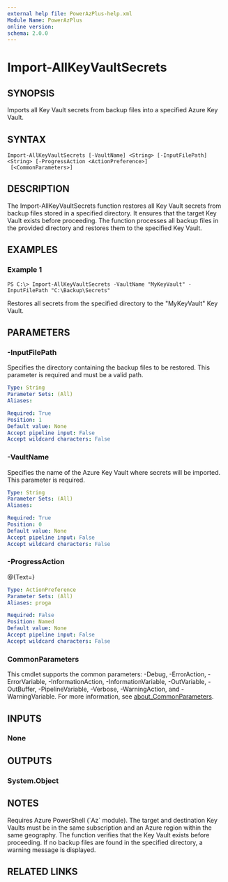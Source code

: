```yaml
---
external help file: PowerAzPlus-help.xml
Module Name: PowerAzPlus
online version:
schema: 2.0.0
---
```


# Import-AllKeyVaultSecrets

## SYNOPSIS
Imports all Key Vault secrets from backup files into a specified Azure Key Vault.

## SYNTAX

```
Import-AllKeyVaultSecrets [-VaultName] <String> [-InputFilePath] <String> [-ProgressAction <ActionPreference>]
 [<CommonParameters>]
```

## DESCRIPTION
The Import-AllKeyVaultSecrets function restores all Key Vault secrets from backup files stored in a specified directory.
It ensures that the target Key Vault exists before proceeding.
The function processes all backup files in the provided directory and restores them to the specified Key Vault.

## EXAMPLES

### Example 1
```
PS C:\> Import-AllKeyVaultSecrets -VaultName "MyKeyVault" -InputFilePath "C:\Backup\Secrets"
```

Restores all secrets from the specified directory to the "MyKeyVault" Key Vault.

## PARAMETERS

### -InputFilePath
Specifies the directory containing the backup files to be restored.
This parameter is required and must be a valid path.

```yaml
Type: String
Parameter Sets: (All)
Aliases:

Required: True
Position: 1
Default value: None
Accept pipeline input: False
Accept wildcard characters: False
```

### -VaultName
Specifies the name of the Azure Key Vault where secrets will be imported.
This parameter is required.

```yaml
Type: String
Parameter Sets: (All)
Aliases:

Required: True
Position: 0
Default value: None
Accept pipeline input: False
Accept wildcard characters: False
```

### -ProgressAction
@{Text=}

```yaml
Type: ActionPreference
Parameter Sets: (All)
Aliases: proga

Required: False
Position: Named
Default value: None
Accept pipeline input: False
Accept wildcard characters: False
```

### CommonParameters
This cmdlet supports the common parameters: -Debug, -ErrorAction, -ErrorVariable, -InformationAction, -InformationVariable, -OutVariable, -OutBuffer, -PipelineVariable, -Verbose, -WarningAction, and -WarningVariable. For more information, see [about_CommonParameters](http://go.microsoft.com/fwlink/?LinkID=113216).

## INPUTS

### None
## OUTPUTS

### System.Object
## NOTES
Requires Azure PowerShell (\`Az\` module).
The target and destination Key Vaults must be in the same subscription and an Azure region within the same geography.
The function verifies that the Key Vault exists before proceeding.
If no backup files are found in the specified directory, a warning message is displayed.

## RELATED LINKS
